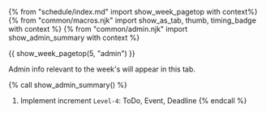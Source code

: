 {% from "schedule/index.md" import show_week_pagetop with context%}
{% from "common/macros.njk" import show_as_tab, thumb, timing_badge with context %}
{% from "common/admin.njk" import show_admin_summary with context %}

{{ show_week_pagetop(5, "admin") }}

<box type="info" dismissible>

Admin info relevant to the week's will appear in this tab.
</box>

{% call show_admin_summary() %}
1. Implement increment `Level-4`: ToDo, Event, Deadline
{% endcall %}

<include src="dukeFragment.md" boilerplate var-displacement="../.." var-header="**`Level-4`: ToDo, Event, Deadline**" var-fragment="text.md#level4" />

